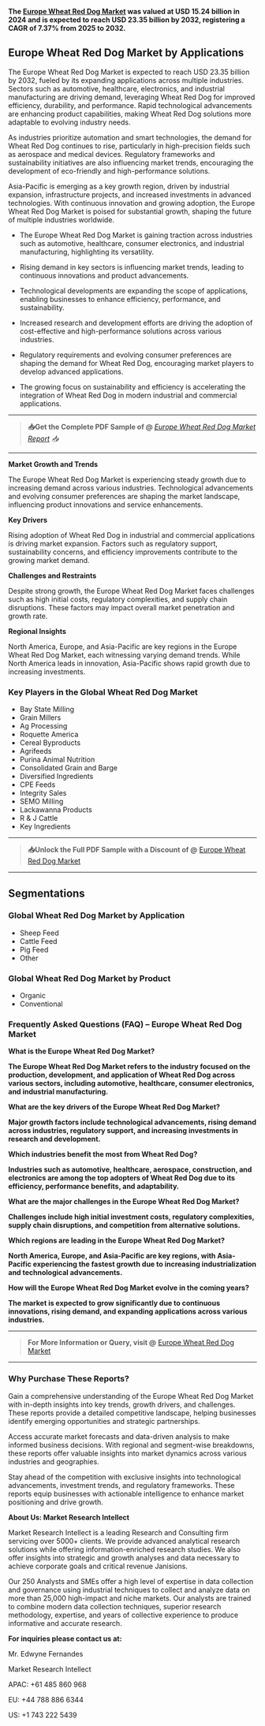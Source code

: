 <p><strong>The <a href="https://www.marketresearchintellect.com/download-sample/?rid=469168&amp;utm_source=Pulse-April-Europe&amp;utm_medium=852">Europe Wheat Red Dog Market</a> was valued at USD 15.24 billion in 2024 and is expected to reach USD 23.35 billion by 2032, registering a CAGR of 7.37% from 2025 to 2032.</strong></p><h2>Europe Wheat Red Dog Market by Applications&nbsp;</h2><p><p>The Europe Wheat Red Dog Market is expected to reach USD 23.35 billion by 2032, fueled by its expanding applications across multiple industries. Sectors such as automotive, healthcare, electronics, and industrial manufacturing are driving demand, leveraging Wheat Red Dog for improved efficiency, durability, and performance. Rapid technological advancements are enhancing product capabilities, making Wheat Red Dog solutions more adaptable to evolving industry needs.</p><p>As industries prioritize automation and smart technologies, the demand for Wheat Red Dog continues to rise, particularly in high-precision fields such as aerospace and medical devices. Regulatory frameworks and sustainability initiatives are also influencing market trends, encouraging the development of eco-friendly and high-performance solutions.</p><p>Asia-Pacific is emerging as a key growth region, driven by industrial expansion, infrastructure projects, and increased investments in advanced technologies. With continuous innovation and growing adoption, the Europe Wheat Red Dog Market is poised for substantial growth, shaping the future of multiple industries worldwide.</p></p><ul><li><p>The Europe Wheat Red Dog Market is gaining traction across industries such as automotive, healthcare, consumer electronics, and industrial manufacturing, highlighting its versatility.</p></li><li><p>Rising demand in key sectors is influencing market trends, leading to continuous innovations and product advancements.</p></li><li><p>Technological developments are expanding the scope of applications, enabling businesses to enhance efficiency, performance, and sustainability.</p></li><li><p>Increased research and development efforts are driving the adoption of cost-effective and high-performance solutions across various industries.</p></li><li><p>Regulatory requirements and evolving consumer preferences are shaping the demand for Wheat Red Dog, encouraging market players to develop advanced applications.</p></li><li><p>The growing focus on sustainability and efficiency is accelerating the integration of Wheat Red Dog in modern industrial and commercial applications.</p></li></ul><hr /><blockquote><p><strong><span class="font-[700]">📥Get the Complete PDF Sample of @ </span></strong><em><span class="font-[700]"><a href="https://www.marketresearchintellect.com/download-sample/?rid=469168&amp;utm_source=Pulse-April-Europe&amp;utm_medium=852" target="_blank" data-tracking-control-name="article-ssr-frontend-pulse_little-text-block" data-tracking-will-navigate="" data-test-link="">Europe Wheat Red Dog Market Report</a>&nbsp;📥</span></em></p></blockquote><hr /><p class="" data-start="77" data-end="360"><strong data-start="77" data-end="105">Market Growth and Trends</strong></p><p class="" data-start="77" data-end="360">The Europe Wheat Red Dog Market is experiencing steady growth due to increasing demand across various industries. Technological advancements and evolving consumer preferences are shaping the market landscape, influencing product innovations and service enhancements.</p><p class="" data-start="362" data-end="606"><strong data-start="362" data-end="377">Key Drivers</strong></p><p class="" data-start="362" data-end="606">Rising adoption of Wheat Red Dog in industrial and commercial applications is driving market expansion. Factors such as regulatory support, sustainability concerns, and efficiency improvements contribute to the growing market demand.</p><p class="" data-start="608" data-end="849"><strong data-start="608" data-end="637">Challenges and Restraints</strong></p><p class="" data-start="608" data-end="849">Despite strong growth, the Europe Wheat Red Dog Market faces challenges such as high initial costs, regulatory complexities, and supply chain disruptions. These factors may impact overall market penetration and growth rate.</p><p class="" data-start="851" data-end="1095"><strong data-start="851" data-end="872">Regional Insights</strong></p><p class="" data-start="851" data-end="1095">North America, Europe, and Asia-Pacific are key regions in the Europe Wheat Red Dog Market, each witnessing varying demand trends. While North America leads in innovation, Asia-Pacific shows rapid growth due to increasing investments.</p><p><h3>Key Players in the Global Wheat Red Dog Market </h3><ul><li>Bay State Milling</li><li>Grain Millers</li><li>Ag Processing</li><li>Roquette America</li><li>Cereal Byproducts</li><li>Agrifeeds</li><li>Purina Animal Nutrition</li><li>Consolidated Grain and Barge</li><li>Diversified Ingredients</li><li>CPE Feeds</li><li>Integrity Sales</li><li>SEMO Milling</li><li>Lackawanna Products</li><li>R & J Cattle</li><li>Key Ingredients</li></ul></p><hr /><blockquote><p><strong>📥Unlock the Full PDF Sample with a Discount of @</strong> <a href="https://www.marketresearchintellect.com/ask-for-discount/?rid=469168&amp;utm_source=Pulse-April-Europe&amp;utm_medium=852">Europe Wheat Red Dog Market</a></p></blockquote><hr /><p><h2>Segmentations</h2><h3>Global Wheat Red Dog Market by Application</h3><ul><li>Sheep Feed</li><li>Cattle Feed</li><li>Pig Feed</li><li>Other</li></ul><h3>Global Wheat Red Dog Market by Product</h3><ul><li>Organic</li><li>Conventional</li></ul></p><h3><strong>Frequently Asked Questions (FAQ) &ndash; Europe Wheat Red Dog Market</strong></h3><p><strong>What is the Europe Wheat Red Dog Market?</strong></p><p><strong>The Europe Wheat Red Dog Market refers to the industry focused on the production, development, and application of Wheat Red Dog across various sectors, including automotive, healthcare, consumer electronics, and industrial manufacturing.</strong></p><p><strong>What are the key drivers of the Europe Wheat Red Dog Market?</strong></p><p><strong>Major growth factors include technological advancements, rising demand across industries, regulatory support, and increasing investments in research and development.</strong></p><p><strong>Which industries benefit the most from Wheat Red Dog?</strong></p><p><strong>Industries such as automotive, healthcare, aerospace, construction, and electronics are among the top adopters of Wheat Red Dog due to its efficiency, performance benefits, and adaptability.</strong></p><p><strong>What are the major challenges in the Europe Wheat Red Dog Market?</strong></p><p><strong>Challenges include high initial investment costs, regulatory complexities, supply chain disruptions, and competition from alternative solutions.</strong></p><p><strong>Which regions are leading in the Europe Wheat Red Dog Market?</strong></p><p><strong>North America, Europe, and Asia-Pacific are key regions, with Asia-Pacific experiencing the fastest growth due to increasing industrialization and technological advancements.</strong></p><p><strong>How will the Europe Wheat Red Dog Market evolve in the coming years?</strong></p><p><strong>The market is expected to grow significantly due to continuous innovations, rising demand, and expanding applications across various industries.</strong></p><hr /><blockquote><p><span class="font-[700]"><strong>For More Information or Query, visit&nbsp;@</strong>&nbsp;</span><span class="font-[700]"><a href="https://www.marketresearchintellect.com/product/global-wheat-red-dog-market-size-and-forecast/?utm_source=Linkedin&utm_medium=852" target="_blank" data-tracking-control-name="article-ssr-frontend-pulse_little-text-block" data-tracking-will-navigate="" data-test-link="">Europe Wheat Red Dog Market</a></span></p></blockquote><hr /><h3><strong data-start="0" data-end="31">Why Purchase These Reports?</strong></h3><p class="" data-start="35" data-end="297">Gain a comprehensive understanding of the Europe Wheat Red Dog Market with in-depth insights into key trends, growth drivers, and challenges. These reports provide a detailed competitive landscape, helping businesses identify emerging opportunities and strategic partnerships.</p><p class="" data-start="299" data-end="540">Access accurate market forecasts and data-driven analysis to make informed business decisions. With regional and segment-wise breakdowns, these reports offer valuable insights into market dynamics across various industries and geographies.</p><p class="" data-start="542" data-end="784">Stay ahead of the competition with exclusive insights into technological advancements, investment trends, and regulatory frameworks. These reports equip businesses with actionable intelligence to enhance market positioning and drive growth.</p><p><strong><span class="font-[700]">About Us: Market Research Intellect</span></strong></p><p><span class="">Market Research Intellect is a leading Research and Consulting firm servicing over 5000+ clients. We provide advanced analytical research solutions while offering information-enriched research studies.&nbsp;</span>We also offer insights into strategic and growth analyses and data necessary to achieve corporate goals and critical revenue Janisions.</p><p><span class="">Our 250 Analysts and SMEs offer a high level of expertise in data collection and governance using industrial techniques to collect and analyze data on more than 25,000 high-impact and niche markets. Our analysts are trained to combine modern data collection techniques, superior research methodology, expertise, and years of collective experience to produce informative and accurate research.</span></p><p><strong>For inquiries please contact us at:</strong></p><p>Mr. Edwyne Fernandes</p><p>Market Research Intellect</p><p>APAC: +61 485 860 968</p><p>EU: +44 788 886 6344</p><p>US: +1 743 222 5439</p>